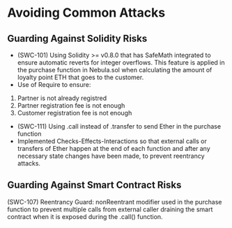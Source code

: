 # Avoiding Common Attacks

## Guarding Against Solidity Risks
* (SWC-101) Using Solidity >= v0.8.0 that has SafeMath integrated to ensure automatic reverts for integer overflows. This feature is applied in the purchase function in Nebula.sol when calculating the amount of loyalty point ETH that goes to the customer.
* Use of Require to ensure:
1. Partner is not already registred
1. Partner registration fee is not enough
1. Customer registration fee is not enough

* (SWC-111) Using .call instead of .transfer to send Ether in the purchase function
* Implemented Checks-Effects-Interactions so that external calls or transfers of Ether happen at the end of each function and after any necessary state changes have been made, to prevent reentrancy attacks.

## Guarding Against Smart Contract Risks
(SWC-107) Reentrancy Guard: nonReentrant modifier used in the purchase function to prevent multiple calls from external caller draining the smart contract when it is exposed during the .call() function.
